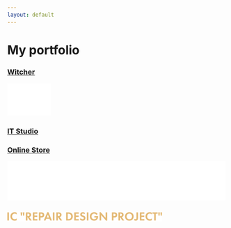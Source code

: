 ```yaml
---
layout: default
---
```


# My portfolio


### [Witcher](https://amantaysv.github.io/Witcher/)
![Witcher](./icons/witcher__logo.svg)

### [IT Studio](https://amantaysv.github.io/IT-Studio/)


### [Online Store](https://amantaysv.github.io/Online-Store/)
![Online Store](./icons/online-shop__logo.svg)

### [![RDP](./icons/rdp__logo.svg)](https://amantaysv.github.io/Repair-Design-Project/)

